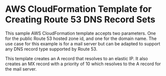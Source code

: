 # AWS CloudFormation Template for Creating Route 53 DNS Record Sets

This sample AWS CloudFormation template accepts two parameters. One for the public Route 53 hosted zone id, and one for the domain name. The use case for this example is for a mail server but can be adapted to support any DNS record type supported by Route 53.

This template creates an A record that resolves to an elastic IP. It also creates an MX record with a priority of 10 which resolves to the A record for the mail server.
